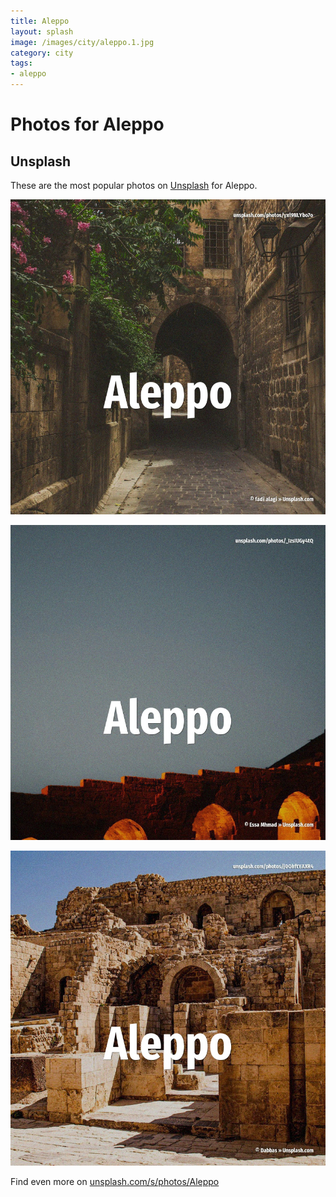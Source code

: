 ```yaml
---
title: Aleppo
layout: splash
image: /images/city/aleppo.1.jpg
category: city
tags:
- aleppo
---
```

# Photos for Aleppo

## Unsplash

These are the most popular photos on [Unsplash](https://unsplash.com) for Aleppo.

![Aleppo](/images/city/aleppo.1.jpg)

![Aleppo](/images/city/aleppo.2.jpg)

![Aleppo](/images/city/aleppo.3.jpg)

Find even more on [unsplash.com/s/photos/Aleppo](https://unsplash.com/s/photos/Aleppo)